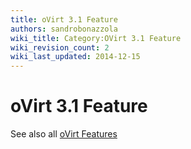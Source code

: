 ```yaml
---
title: oVirt 3.1 Feature
authors: sandrobonazzola
wiki_title: Category:OVirt 3.1 Feature
wiki_revision_count: 2
wiki_last_updated: 2014-12-15
---
```


# oVirt 3.1 Feature

See also all [oVirt Features](/develop/release-management/features/)
